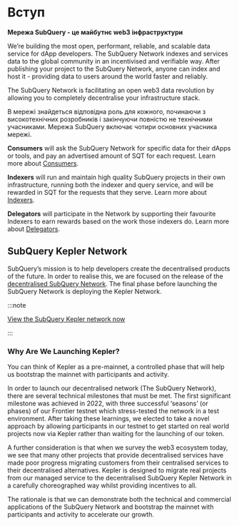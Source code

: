 # Вступ

**Мережа SubQuery - це майбутнє web3 інфраструктури**

We’re building the most open, performant, reliable, and scalable data service for dApp developers. The SubQuery Network indexes and services data to the global community in an incentivised and verifiable way. After publishing your project to the SubQuery Network, anyone can index and host it - providing data to users around the world faster and reliably.

The SubQuery Network is facilitating an open web3 data revolution by allowing you to completely decentralise your infrastructure stack.

В мережі знайдеться відповідна роль для кожного, починаючи з високотехнічних розробників і закінчуючи повністю не технічними учасниками. Мережа SubQuery включає чотири основних учасника мережі.

**Consumers** will ask the SubQuery Network for specific data for their dApps or tools, and pay an advertised amount of SQT for each request. Learn more about [Consumers](./consumers/introduction.md).

**Indexers** will run and maintain high quality SubQuery projects in their own infrastructure, running both the indexer and query service, and will be rewarded in SQT for the requests that they serve. Learn more about [Indexers](./indexers/introduction.md).

**Delegators** will participate in the Network by supporting their favourite Indexers to earn rewards based on the work those indexers do. Learn more about [Delegators](./delegators/introduction.md).

## SubQuery Kepler Network

SubQuery’s mission is to help developers create the decentralised products of the future. In order to realise this, we are focused on the release of the [decentralised SubQuery Network](https://subquery.network/network). The final phase before launching the SubQuery Network is deploying the Kepler Network.

:::note

[View the SubQuery Kepler network now](https://kepler.subquery.network)

:::

### Why Are We Launching Kepler?

You can think of Kepler as a pre-mainnet, a controlled phase that will help us bootstrap the mainnet with participants and activity.

In order to launch our decentralised network (The SubQuery Network), there are several technical milestones that must be met. The first significant milestone was achieved in 2022, with three successful ‘seasons’ (or phases) of our Frontier testnet which stress-tested the network in a test environment. After taking these learnings, we elected to take a novel approach by allowing participants in our testnet to get started on real world projects now via Kepler rather than waiting for the launching of our token.

A further consideration is that when we survey the web3 ecosystem today, we see that many other projects that provide decentralised services have made poor progress migrating customers from their centralised services to their decentralised alternatives. Kepler is designed to migrate real projects from our managed service to the decentralised SubQuery Kepler Network in a carefully choreographed way whilst providing incentives to all.

The rationale is that we can demonstrate both the technical and commercial applications of the SubQuery Network and bootstrap the mainnet with participants and activity to accelerate our growth.

